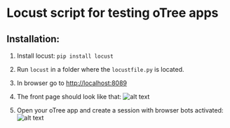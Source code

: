 # Locust script for testing oTree apps

## Installation:
1. Install locust: 
`pip install locust`

2. Run `locust` in a folder where the `locustfile.py` is located.

3. In browser go to <http://localhost:8089>

4. The front page should look like that:
![alt text][front]

[front]: https://raw.githubusercontent.com/chapkovski/locust-otree/master/img/locust_first_page.png "Front"

5. Open your oTree app and create a session with browser bots activated:
![alt text][session10]

[session10]: https://raw.githubusercontent.com/chapkovski/locust-otree/master/img/session_10.png "Session 10"
